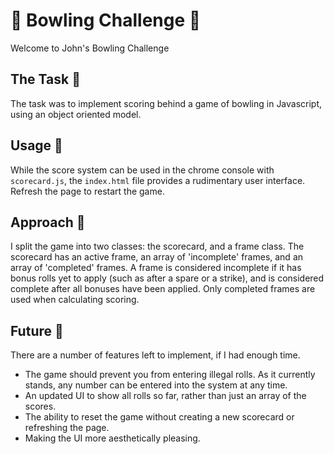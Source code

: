 
🎳 Bowling Challenge 🎳
=======================

Welcome to John's Bowling Challenge

## The Task 🎳

The task was to implement scoring behind a game of bowling in Javascript, using an object oriented model.

## Usage 🎳

While the score system can be used in the chrome console with `scorecard.js`, the `index.html` file provides a rudimentary user interface. Refresh the page to restart the game.

## Approach 🎳

I split the game into two classes: the scorecard, and a frame class. The scorecard has an active frame, an array of 'incomplete' frames, and an array of 'completed' frames. A frame is considered incomplete if it has bonus rolls yet to apply (such as after a spare or a strike), and is considered complete after all bonuses have been applied. Only completed frames are used when calculating scoring.

## Future 🎳

There are a number of features left to implement, if I had enough time.
* The game should prevent you from entering illegal rolls. As it currently stands, any number can be entered into the system at any time.
* An updated UI to show all rolls so far, rather than just an array of the scores.
* The ability to reset the game without creating a new scorecard or refreshing the page.
* Making the UI more aesthetically pleasing.
